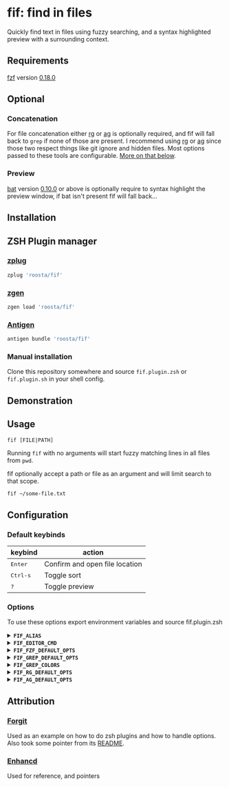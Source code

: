 fif: find in files
============

Quickly find text in files using fuzzy searching, and a syntax
highlighted preview with a surrounding context.

## Requirements

[fzf](https://github.com/junegunn/fzf) version
[0.18.0](https://github.com/junegunn/fzf/releases/tag/0.18.0)

## Optional

### Concatenation

For file concatenation either
[rg](https://github.com/BurntSushi/ripgrep) or
[ag](https://github.com/ggreer/the_silver_searcher) is optionally
required, and fif will fall back to `grep` if none of those are present. I
recommend using [rg](https://github.com/BurntSushi/ripgrep) or
[ag](https://github.com/ggreer/the_silver_searcher) since those two
respect things like git ignore and hidden files. Most options passed to
these tools are configurable. [More on that below](#configuration).

### Preview

[bat](https://github.com/sharkdp/bat) version
[0.10.0](https://github.com/sharkdp/bat/releases/tag/v0.10.0) or above
is optionally require to syntax highlight the preview window, if bat
isn\'t present fif will fall back...

## Installation

ZSH Plugin manager
------------------

### [zplug](https://github.com/zplug/zplug)

```bash
zplug 'roosta/fif'
```

### [zgen](https://github.com/tarjoilija/zgen)

```bash
zgen load 'roosta/fif'
```

### [Antigen](https://github.com/zsh-users/antigen)

```bash
antigen bundle 'roosta/fif'
```

### Manual installation

Clone this repository somewhere and source `fif.plugin.zsh` or
`fif.plugin.sh` in your shell config.

## Demonstration

## Usage

```
fif [FILE|PATH]
```

Running `fif` with no arguments will start fuzzy matching lines in all
files from `pwd`.

fif optionally accept a path or file as an argument and will limit search to
that scope.

``` bash
fif ~/some-file.txt
```

## Configuration

### Default keybinds

  | keybind           | action                           |
  | ---------         | -------------------------------- |
  | <kbd>Enter</kbd>  | Confirm and open file location   |
  | <kbd>Ctrl-s</kbd> | Toggle sort                      |
  | <kbd>?</kbd>      | Toggle preview                   |

### Options

To use these options export environment variables and source fif.plugin.zsh

<details> <summary><strong><code>FIF_ALIAS</code></strong></summary>
Change the command name of fif via this environment variable.

```bash
export FIF_ALIAS="my-alias"
source ~/fif-location/fif.plugin.zsh
my-alias ~/file.txt
```
</details>

<details>
<summary><strong><code>FIF_EDITOR_CMD</code></strong></summary>
    tmptmptmp
</details>

<details>
<summary><strong><code>FIF_FZF_DEFAULT_OPTS</code></strong></summary>

Environment that contains the default options when using `fzf` via
`fif`. By default fif uses these options:
```
--ansi
--bind='ctrl-s:toggle-sort'
--bind='?:toggle-preview'
--preview-window=up
```
in combination with what's defined in `FZF_DEFAULT_OPTS`. (No need to
repeat the options already defined in FZF_DEFAULT_OPTS)
</details>


<details>
<summary><strong><code>FIF_GREP_DEFAULT_OPTS</code></strong></summary>
Environment variable storing an array of grep options. Default is:

``` bash
FIF_GREP_DEFAULT_OPTS=(
  --color=always
  --exclude-dir={.git,.svn,CVS}
)
```
</details>

<details>
<summary><strong><code>FIF_GREP_COLORS</code></strong></summary>
Colors used with grep, default is:

``` bash
FIF_GREP_COLORS="mt=97:ln=33:fn=34:se=37"
```
This will color filenames(fn) with blue, line number(ln) as yellow,
line contents(mt) as bright white, and separators(se) as white
</details>

<details>
<summary><strong><code>FIF_RG_DEFAULT_OPTS</code></strong></summary>
Environment variable storing an array of rg options. Defaults:

``` bash
FIF_RG_DEFAULT_OPTS=(
  --hidden
  --color always
  --colors 'match:none'
  --colors 'path:fg:blue'
  --colors 'line:fg:yellow'
)
```
</details>

<details>
<summary><strong><code>FIF_AG_DEFAULT_OPTS</code></strong></summary>
Environment variable storing an array of ag options. Defaults:

``` bash
FIF_AG_DEFAULT_OPTS=(
  --hidden
  --color always
  --color-path 34
  --color-match 97
  --color-line-number 33
)

```

Colors used are blue for path, bright white for match, and yellow line
number

</details>

## Attribution


### [Forgit](https://github.com/wfxr/forgit)

Used as an example on how to do zsh plugins and how to handle
options. Also took some pointer from its
[README](https://github.com/wfxr/forgit/blob/master/README.md).

### [Enhancd](https://github.com/b4b4r07/enhancd)
Used for reference, and pointers
